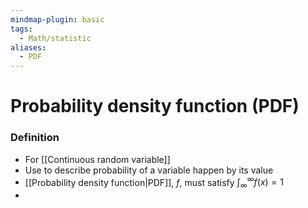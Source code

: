 ```yaml
---
mindmap-plugin: basic
tags:
  - Math/statistic
aliases:
  - PDF
---
```

# Probability density function (PDF)
### Definition
- For [[Continuous random variable]]
- Use to describe probability of a variable happen by its value
- [[Probability density function|PDF]], $f$, must satisfy $\displaystyle\int^\infty_{\infty}f(x)=1$
- 
<!--ID: 1708099518937-->

